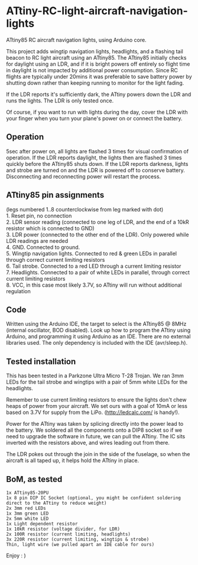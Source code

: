 ATtiny-RC-light-aircraft-navigation-lights
==========================================

ATtiny85 RC aircraft navigation lights, using Arduino core.

This project adds wingtip navigation lights, headlights, and a flashing tail beacon to RC light aircraft using an ATtiny85.  The ATtiny85 initially checks for daylight using an LDR, and if it is bright powers off entirely so flight time in daylight is not impacted by additional power consumption.  Since RC flights are typically under 20mins it was preferable to save battery power by shutting down rather than keeping running to monitor for the light fading.

If the LDR reports it's sufficiently dark, the ATtiny powers down the LDR and runs the lights.  The LDR is only tested once.

Of course, if you want to run with lights during the day, cover the LDR with your finger when you turn your plane's power on or connect the battery.

Operation
---------
5sec after power on, all lights are flashed 3 times for visual confirmation of operation.  If the LDR reports daylight, the lights then are flashed 3 times quickly before the ATtiny85 shuts down.  If the LDR reports darkness, lights and strobe are turned on and the LDR is powered off to conserve battery.  Disconnecting and reconnecting power will restart the process.

ATtiny85 pin assignments 
------------------------
(legs numbered 1..8 counterclockwise from leg marked with dot)  
	1. Reset pin, no connection  
	2. LDR sensor reading (connected to one leg of LDR, and the end of a 10kR resistor which is connected to GND)  
	3. LDR power (connected to the other end of the LDR). Only powered while LDR readings are needed  
	4. GND.  Connected to ground.  
	5. Wingtip navigation lights.  Connected to red & green LEDs in parallel through correct current limiting resistors  
	6. Tail strobe.  Connected to a red LED through a current limiting resistor  
	7. Headlights.  Connected to a pair of white LEDs in parallel, through correct current limiting resistors  
	8. VCC, in this case most likely 3.7V, so ATtiny will run without additional regulation  

Code
----
Written using the Arduino IDE, the target to select is the ATtiny85 @ 8MHz (internal oscillator, BOD disabled).  Look up how to program the ATtiny using Arduino, and programming it using Arduino as an IDE.  There are no external libraries used.  The only dependency is included with the IDE (avr/sleep.h).

Tested installation
-------------------
This has been tested in a Parkzone Ultra Micro T-28 Trojan.  We ran 3mm LEDs for the tail strobe and wingtips with a pair of 5mm white LEDs for the headlights.

Remember to use current limiting resistors to ensure the lights don't chew heaps of power from your aircraft.  We set ours with a goal of 10mA or less based on 3.7V for supply from the LiPo.  (http://ledcalc.com/ is handy!).

Power for the ATtiny was taken by splicing directly into the power lead to the battery.  We soldered all the components onto a DIP8 socket so if we need to upgrade the software in future, we can pull the ATtiny.  The IC sits inverted with the resistors above, and wires leading out from there.

The LDR pokes out through the join in the side of the fuselage, so when the aircraft is all taped up, it helps hold the ATtiny in place.

BoM, as tested
--------------
	1x ATtiny85-20PU  
	1x 8 pin DIP IC Socket (optional, you might be confident soldering direct to the ATtiny to reduce weight)  
	2x 3mm red LEDs  
	1x 3mm green LED  
	2x 5mm white LED  
	1x Light dependent resistor  
	1x 10kR resistor (voltage divider, for LDR)  
	2x 100R resistor (current limiting, headlights)  
	3x 220R resistor (current limiting, wingtips & strobe)  
	Thin, light wire (we pulled apart an IDE cable for ours)  
	
  
Enjoy : ) 